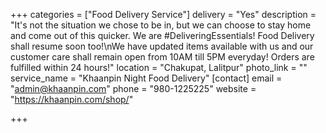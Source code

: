 +++
categories = ["Food Delivery Service"]
delivery = "Yes"
description = "It's not the situation we chose to be in, but we can choose to stay home and come out of this quicker. We are #DeliveringEssentials! Food Delivery shall resume soon too!\nWe have updated items available with us and our customer care shall remain open from 10AM till 5PM everyday! Orders are fulfilled within 24 hours!"
location = "Chakupat, Lalitpur"
photo_link = ""
service_name = "Khaanpin Night Food Delivery"
[contact]
email = "admin@khaanpin.com"
phone = "980-1225225"
website = "https://khaanpin.com/shop/"

+++
